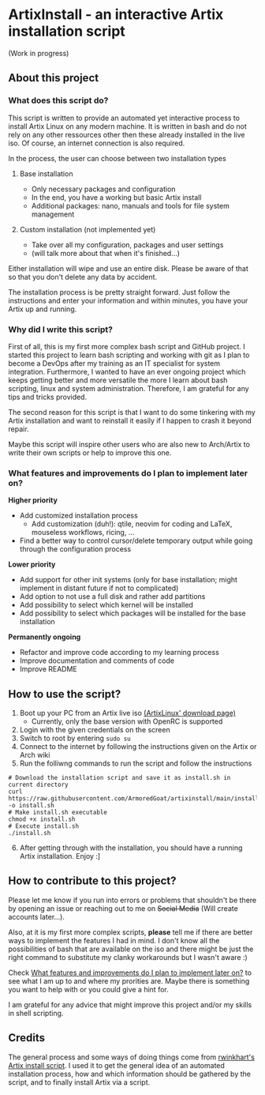 # ArtixInstall - an interactive Artix installation script

(Work in progress)

## About this project

### What does this script do?

This script is written to provide an automated yet interactive process to install Artix Linux on any modern machine. It is written in bash and do not rely on any other ressources other then these already installed in the live iso. Of course, an internet connection is also required.

In the process, the user can choose between two installation types

1. Base installation
    - Only necessary packages and configuration
    - In the end, you have a working but basic Artix install
    - Additional packages: nano, manuals and tools for file system management

2. Custom installation (not implemented yet)
    - Take over all my configuration, packages and user settings
    - (will talk more about that when it's finished...)
    
 Either installation will wipe and use an entire disk. Please be aware of that so that you don't delete any data by accident.
 
 The installation process is be pretty straight forward. Just follow the instructions and enter your information and within minutes, you have your Artix up and running.

### Why did I write this script?

First of all, this is my first more complex bash script and GitHub project. I started this project to learn bash scripting and working with git as I plan to become a DevOps after my training as an IT specialist for system integration. Furthermore, I wanted to have an ever ongoing project which keeps getting better and more versatile the more I learn about bash scripting, linux and system administration. Therefore, I am grateful for any tips and tricks provided.

The second reason for this script is that I want to do some tinkering with my Artix installation and want to reinstall it easily if I happen to crash it beyond repair.

Maybe this script will inspire other users who are also new to Arch/Artix to write their own scripts or help to improve this one.

### What features and improvements do I plan to implement later on?

**Higher priority**

- Add customized installation process
    - Add customization (duh!): qtile, neovim for coding and LaTeX, mouseless workflows, ricing, ...
- Find a better way to control cursor/delete temporary output while going through the configuration process

**Lower priority**

- Add support for other init systems (only for base installation; might implement in distant future if not to complicated)
- Add option to not use a full disk and rather add partitions
- Add possibility to select which kernel will be installed
- Add possibility to select which packages will be installed for the base installation

**Permanently ongoing**

- Refactor and improve code according to my learning process
- Improve documentation and comments of code
- Improve README

## How to use the script?

1. Boot up your PC from an Artix live iso [(ArtixLinux' download page)](https://artixlinux.org/download.php) 
    - Currently, only the base version with OpenRC is supported
2. Login with the given credentials on the screen
3. Switch to root by entering `sudo su` 
4. Connect to the internet by following the instructions given on the Artix or Arch wiki
5. Run the folliwng commands to run the script and follow the instructions
```
# Download the installation script and save it as install.sh in current directory
curl https://raw.githubusercontent.com/ArmoredGoat/artixinstall/main/install.sh -o install.sh
# Make install.sh executable
chmod +x install.sh
# Execute install.sh
./install.sh
```
6. After getting through with the installation, you should have a running Artix installation. Enjoy :]


## How to contribute to this project?

Please let me know if you run into errors or problems that shouldn't be there by opening an issue or reaching out to me on ~~Social Media~~ (Will create accounts later...).

Also, at it is my first more complex scripts, **please** tell me if there are better ways to implement the features I had in mind. I don't know all the possibilities of bash that are available on the iso and there might be just the right command to substitute my clanky workarounds but I wasn't aware :)

Check [What features and improvements do I plan to implement later on?](https://github.com/ArmoredGoat/artixinstall/edit/development/README.md#what-features-and-improvements-do-i-plan-to-implement-later-on) to see what I am up to and where my prorities are. Maybe there is something you want to help with or you could give a hint for.

I am grateful for any advice that might improve this project and/or my skills in shell scripting.

## Credits

The general process and some ways of doing things come from [rwinkhart's Artix install script](https://github.com/rwinkhart/artix-install-script). I used it to get the general idea of an automated installation process, how and which information should be gathered by the script, and to finally install Artix via a script.
